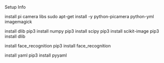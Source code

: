 Setup Info

install pi camera libs
sudo apt-get install -y python-picamera python-yml imagemagick

install dlib 
pip3 install numpy
pip3 install scipy
pip3 install scikit-image
pip3 install dlib

install face_recognition
pip3 install face_recognition

install yaml
pip3 install pyyaml
